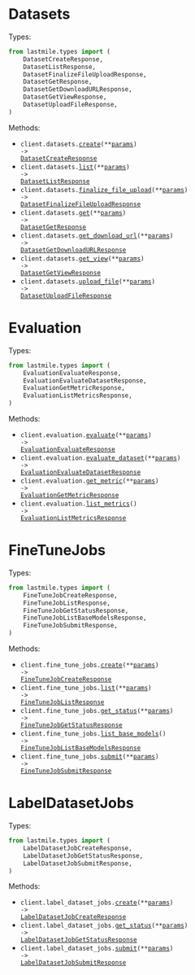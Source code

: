# Datasets

Types:

```python
from lastmile.types import (
    DatasetCreateResponse,
    DatasetListResponse,
    DatasetFinalizeFileUploadResponse,
    DatasetGetResponse,
    DatasetGetDownloadURLResponse,
    DatasetGetViewResponse,
    DatasetUploadFileResponse,
)
```

Methods:

- <code title="post /api/2/auto_eval/dataset/create">client.datasets.<a href="./src/lastmile/resources/datasets.py">create</a>(\*\*<a href="src/lastmile/types/dataset_create_params.py">params</a>) -> <a href="./src/lastmile/types/dataset_create_response.py">DatasetCreateResponse</a></code>
- <code title="post /api/2/auto_eval/dataset/list">client.datasets.<a href="./src/lastmile/resources/datasets.py">list</a>(\*\*<a href="src/lastmile/types/dataset_list_params.py">params</a>) -> <a href="./src/lastmile/types/dataset_list_response.py">DatasetListResponse</a></code>
- <code title="post /api/2/auto_eval/dataset/finalize_single_file_upload">client.datasets.<a href="./src/lastmile/resources/datasets.py">finalize_file_upload</a>(\*\*<a href="src/lastmile/types/dataset_finalize_file_upload_params.py">params</a>) -> <a href="./src/lastmile/types/dataset_finalize_file_upload_response.py">DatasetFinalizeFileUploadResponse</a></code>
- <code title="post /api/2/auto_eval/dataset/get">client.datasets.<a href="./src/lastmile/resources/datasets.py">get</a>(\*\*<a href="src/lastmile/types/dataset_get_params.py">params</a>) -> <a href="./src/lastmile/types/dataset_get_response.py">DatasetGetResponse</a></code>
- <code title="post /api/2/auto_eval/dataset/get_download_url">client.datasets.<a href="./src/lastmile/resources/datasets.py">get_download_url</a>(\*\*<a href="src/lastmile/types/dataset_get_download_url_params.py">params</a>) -> <a href="./src/lastmile/types/dataset_get_download_url_response.py">DatasetGetDownloadURLResponse</a></code>
- <code title="post /api/2/auto_eval/dataset/get_view">client.datasets.<a href="./src/lastmile/resources/datasets.py">get_view</a>(\*\*<a href="src/lastmile/types/dataset_get_view_params.py">params</a>) -> <a href="./src/lastmile/types/dataset_get_view_response.py">DatasetGetViewResponse</a></code>
- <code title="post /api/2/auto_eval/dataset/upload_file">client.datasets.<a href="./src/lastmile/resources/datasets.py">upload_file</a>(\*\*<a href="src/lastmile/types/dataset_upload_file_params.py">params</a>) -> <a href="./src/lastmile/types/dataset_upload_file_response.py">DatasetUploadFileResponse</a></code>

# Evaluation

Types:

```python
from lastmile.types import (
    EvaluationEvaluateResponse,
    EvaluationEvaluateDatasetResponse,
    EvaluationGetMetricResponse,
    EvaluationListMetricsResponse,
)
```

Methods:

- <code title="post /api/2/auto_eval/evaluation/evaluate">client.evaluation.<a href="./src/lastmile/resources/evaluation.py">evaluate</a>(\*\*<a href="src/lastmile/types/evaluation_evaluate_params.py">params</a>) -> <a href="./src/lastmile/types/evaluation_evaluate_response.py">EvaluationEvaluateResponse</a></code>
- <code title="post /api/2/auto_eval/evaluation/evaluate_dataset">client.evaluation.<a href="./src/lastmile/resources/evaluation.py">evaluate_dataset</a>(\*\*<a href="src/lastmile/types/evaluation_evaluate_dataset_params.py">params</a>) -> <a href="./src/lastmile/types/evaluation_evaluate_dataset_response.py">EvaluationEvaluateDatasetResponse</a></code>
- <code title="post /api/2/auto_eval/evaluation/get_metric">client.evaluation.<a href="./src/lastmile/resources/evaluation.py">get_metric</a>(\*\*<a href="src/lastmile/types/evaluation_get_metric_params.py">params</a>) -> <a href="./src/lastmile/types/evaluation_get_metric_response.py">EvaluationGetMetricResponse</a></code>
- <code title="post /api/2/auto_eval/evaluation/list_metrics">client.evaluation.<a href="./src/lastmile/resources/evaluation.py">list_metrics</a>() -> <a href="./src/lastmile/types/evaluation_list_metrics_response.py">EvaluationListMetricsResponse</a></code>

# FineTuneJobs

Types:

```python
from lastmile.types import (
    FineTuneJobCreateResponse,
    FineTuneJobListResponse,
    FineTuneJobGetStatusResponse,
    FineTuneJobListBaseModelsResponse,
    FineTuneJobSubmitResponse,
)
```

Methods:

- <code title="post /api/2/auto_eval/fine_tune_job/create">client.fine_tune_jobs.<a href="./src/lastmile/resources/fine_tune_jobs.py">create</a>(\*\*<a href="src/lastmile/types/fine_tune_job_create_params.py">params</a>) -> <a href="./src/lastmile/types/fine_tune_job_create_response.py">FineTuneJobCreateResponse</a></code>
- <code title="post /api/2/auto_eval/fine_tune_job/list">client.fine_tune_jobs.<a href="./src/lastmile/resources/fine_tune_jobs.py">list</a>(\*\*<a href="src/lastmile/types/fine_tune_job_list_params.py">params</a>) -> <a href="./src/lastmile/types/fine_tune_job_list_response.py">FineTuneJobListResponse</a></code>
- <code title="post /api/2/auto_eval/fine_tune_job/get_status">client.fine_tune_jobs.<a href="./src/lastmile/resources/fine_tune_jobs.py">get_status</a>(\*\*<a href="src/lastmile/types/fine_tune_job_get_status_params.py">params</a>) -> <a href="./src/lastmile/types/fine_tune_job_get_status_response.py">FineTuneJobGetStatusResponse</a></code>
- <code title="post /api/2/auto_eval/fine_tune_job/list_base_models">client.fine_tune_jobs.<a href="./src/lastmile/resources/fine_tune_jobs.py">list_base_models</a>() -> <a href="./src/lastmile/types/fine_tune_job_list_base_models_response.py">FineTuneJobListBaseModelsResponse</a></code>
- <code title="post /api/2/auto_eval/fine_tune_job/submit">client.fine_tune_jobs.<a href="./src/lastmile/resources/fine_tune_jobs.py">submit</a>(\*\*<a href="src/lastmile/types/fine_tune_job_submit_params.py">params</a>) -> <a href="./src/lastmile/types/fine_tune_job_submit_response.py">FineTuneJobSubmitResponse</a></code>

# LabelDatasetJobs

Types:

```python
from lastmile.types import (
    LabelDatasetJobCreateResponse,
    LabelDatasetJobGetStatusResponse,
    LabelDatasetJobSubmitResponse,
)
```

Methods:

- <code title="post /api/2/auto_eval/pseudo_label_job/create">client.label_dataset_jobs.<a href="./src/lastmile/resources/label_dataset_jobs.py">create</a>(\*\*<a href="src/lastmile/types/label_dataset_job_create_params.py">params</a>) -> <a href="./src/lastmile/types/label_dataset_job_create_response.py">LabelDatasetJobCreateResponse</a></code>
- <code title="post /api/2/auto_eval/pseudo_label_job/get_status">client.label_dataset_jobs.<a href="./src/lastmile/resources/label_dataset_jobs.py">get_status</a>(\*\*<a href="src/lastmile/types/label_dataset_job_get_status_params.py">params</a>) -> <a href="./src/lastmile/types/label_dataset_job_get_status_response.py">LabelDatasetJobGetStatusResponse</a></code>
- <code title="post /api/2/auto_eval/pseudo_label_job/submit">client.label_dataset_jobs.<a href="./src/lastmile/resources/label_dataset_jobs.py">submit</a>(\*\*<a href="src/lastmile/types/label_dataset_job_submit_params.py">params</a>) -> <a href="./src/lastmile/types/label_dataset_job_submit_response.py">LabelDatasetJobSubmitResponse</a></code>
